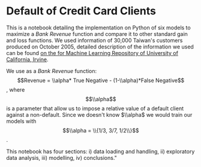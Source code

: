 # Default of Credit Card Clients

This is a notebook detailing the implementation on Python of six models to maximize a *Bank Revenue* function and compare it to other standard gain and loss functions. We used information of 30,000 Taiwan's customers produced on October 2005, detailed description of the information we used can be found [on the for Machine Learning Repository of University of California, Irvine](https://archive.ics.uci.edu/ml/datasets/default+of+credit+card+clients). 

We use as a *Bank Revenue* function: $$Revenue = \\alpha* True Negative - (1-\\alpha)*False Negative$$, where $$\\alpha$$ is a parameter that allow us to impose a relative value of a default client against a non-default. Since we doesn't know $\\alpha$ we would train our models with $$\\alpha = \\{1/3, 3/7, 1/2\\}$$.

This notebook has four sections: i) data loading and handling, ii) exploratory data analysis, iii) modelling, iv) conclusions."
